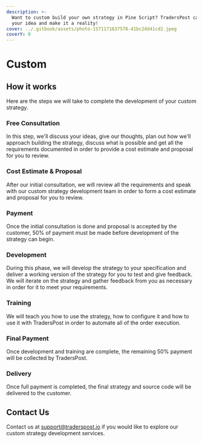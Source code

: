 ```yaml
---
description: >-
  Want to custom build your own strategy in Pine Script? TradersPost can take
  your idea and make it a reality!
cover: ../.gitbook/assets/photo-1571171637578-41bc2dd41cd2.jpeg
coverY: 0
---
```


# Custom

## How it works

Here are the steps we will take to complete the development of your custom strategy.

### **Free Consultation**

In this step, we'll discuss your ideas, give our thoughts, plan out how we'll approach building the strategy, discuss what is possible and get all the requirements documented in order to provide a cost estimate and proposal for you to review.

### Cost Estimate & Proposal

After our initial consultation, we will review all the requirements and speak with our custom strategy development team in order to form a cost estimate and proposal for you to review.

### Payment

Once the initial consultation is done and proposal is accepted by the customer, 50% of payment must be made before development of the strategy can begin.

### Development

During this phase, we will develop the strategy to your specification and deliver a working version of the strategy for you to test and give feedback. We will iterate on the strategy and gather feedback from you as necessary in order for it to meet your requirements.

### Training

We will teach you how to use the strategy, how to configure it and how to use it with TradersPost in order to automate all of the order execution.

### Final Payment

Once development and training are complete, the remaining 50% payment will be collected by TradersPost.

### Delivery

Once full payment is completed, the final strategy and source code will be delivered to the customer.

## Contact Us

Contact us at [support@traderspost.io](mailto:support@traderspost.io) if you would like to explore our custom strategy development services.

